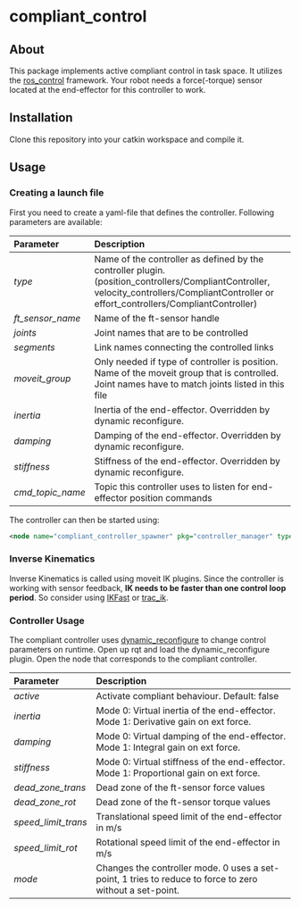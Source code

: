 # compliant_control

## About
This package implements active compliant control in task space. It utilizes the [ros_control](http://wiki.ros.org/ros_control) framework.
Your robot needs a force(-torque) sensor located at the end-effector for this controller to work.

## Installation
Clone this repository into your catkin workspace and compile it.

## Usage

### Creating a launch file

First you need to create a yaml-file that defines the controller. Following parameters are available:

| Parameter | Description |
|:----|:----|
| *type* | Name of the controller as defined by the controller plugin.(position_controllers/CompliantController, velocity_controllers/CompliantController or effort_controllers/CompliantController) |
| *ft_sensor_name* | Name of the ft-sensor handle |
| *joints* | Joint names that are to be controlled |
| *segments* | Link names connecting the controlled links |
| *moveit_group* | Only needed if type of controller is position. Name of the moveit group that is controlled. Joint names have to match joints listed in this file |
| *inertia* | Inertia of the end-effector. Overridden by dynamic reconfigure. |
| *damping* | Damping of the end-effector. Overridden by dynamic reconfigure. |
| *stiffness* | Stiffness of the end-effector. Overridden by dynamic reconfigure. |
| *cmd_topic_name* | Topic this controller uses to listen for end-effector position commands |


The controller can then be started using: 

```xml
<node name="compliant_controller_spawner" pkg="controller_manager" type="spawner" respawn="false" output="screen" args="[Controller name]" />
```

### Inverse Kinematics

Inverse Kinematics is called using moveit IK plugins. Since the controller is working with sensor feedback, **IK needs to be faster than one control loop period**. So consider using [IKFast](http://wiki.ros.org/Industrial/Tutorials/Create_a_Fast_IK_Solution/moveit_plugin) or [trac_ik](http://wiki.ros.org/trac_ik).

### Controller Usage

The compliant controller uses [dynamic_reconfigure](http://wiki.ros.org/dynamic_reconfigure) to change control parameters on runtime.
Open up rqt and load the dynamic_reconfigure plugin. Open the node that corresponds to the compliant controller.

| Parameter | Description |
|:----|:----|
| *active* | Activate compliant behaviour. Default: false |
| *inertia* | Mode 0: Virtual inertia of the end-effector. Mode 1: Derivative gain on ext force. |
| *damping* | Mode 0: Virtual damping of the end-effector. Mode 1: Integral gain on ext force. |
| *stiffness* | Mode 0: Virtual stiffness of the end-effector. Mode 1: Proportional gain on ext force. |
| *dead_zone_trans* | Dead zone of the ft-sensor force values |
| *dead_zone_rot* | Dead zone of the ft-sensor torque values |
| *speed_limit_trans* | Translational speed limit of the end-effector in m/s |
| *speed_limit_rot* | Rotational speed limit of the end-effector in m/s |
| *mode* | Changes the controller mode. 0 uses a set-point, 1 tries to reduce to force to zero without a set-point. |


